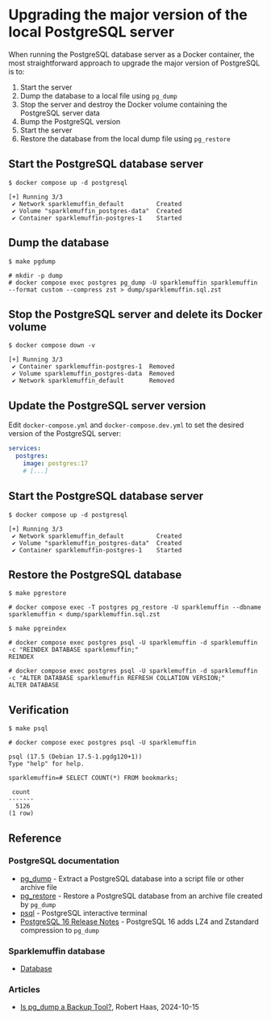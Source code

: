 # Upgrading the major version of the local PostgreSQL server
When running the PostgreSQL database server as a Docker container, the most straightforward approach
to upgrade the major version of PostgreSQL is to:

1. Start the server
2. Dump the database to a local file using `pg_dump`
3. Stop the server and destroy the Docker volume containing the PostgreSQL server data
4. Bump the PostgreSQL version
5. Start the server
6. Restore the database from the local dump file using `pg_restore`


## Start the PostgreSQL database server
```shell
$ docker compose up -d postgresql

[+] Running 3/3
 ✔ Network sparklemuffin_default         Created
 ✔ Volume "sparklemuffin_postgres-data"  Created
 ✔ Container sparklemuffin-postgres-1    Started
```

## Dump the database
```shell
$ make pgdump

# mkdir -p dump
# docker compose exec postgres pg_dump -U sparklemuffin sparklemuffin --format custom --compress zst > dump/sparklemuffin.sql.zst
```

## Stop the PostgreSQL server and delete its Docker volume
```shell
$ docker compose down -v

[+] Running 3/3
 ✔ Container sparklemuffin-postgres-1  Removed
 ✔ Volume sparklemuffin_postgres-data  Removed
 ✔ Network sparklemuffin_default       Removed
```

## Update the PostgreSQL server version
Edit `docker-compose.yml` and `docker-compose.dev.yml` to set the desired version of the PostgreSQL server:

```yaml
services:
  postgres:
    image: postgres:17
    # [...]
```

## Start the PostgreSQL database server
```shell
$ docker compose up -d postgresql

[+] Running 3/3
 ✔ Network sparklemuffin_default         Created
 ✔ Volume "sparklemuffin_postgres-data"  Created
 ✔ Container sparklemuffin-postgres-1    Started
```

## Restore the PostgreSQL database
```shell
$ make pgrestore

# docker compose exec -T postgres pg_restore -U sparklemuffin --dbname sparklemuffin < dump/sparklemuffin.sql.zst
```

```shell
$ make pgreindex

# docker compose exec postgres psql -U sparklemuffin -d sparklemuffin -c "REINDEX DATABASE sparklemuffin;"
REINDEX

# docker compose exec postgres psql -U sparklemuffin -d sparklemuffin -c "ALTER DATABASE sparklemuffin REFRESH COLLATION VERSION;"
ALTER DATABASE
```

## Verification
```shell
$ make psql

# docker compose exec postgres psql -U sparklemuffin

psql (17.5 (Debian 17.5-1.pgdg120+1))
Type "help" for help.

sparklemuffin=# SELECT COUNT(*) FROM bookmarks;

 count
-------
  5126
(1 row)
```

## Reference
### PostgreSQL documentation
- [pg_dump](https://www.postgresql.org/docs/current/app-pgdump.html) - Extract a PostgreSQL database into a script file or other archive file
- [pg_restore](https://www.postgresql.org/docs/current/app-pgrestore.html) - Restore a PostgreSQL database from an archive file created by `pg_dump`
- [psql](https://www.postgresql.org/docs/17/app-psql.html) - PostgreSQL interactive terminal
- [PostgreSQL 16 Release Notes](https://www.postgresql.org/docs/release/16.0/) - PostgreSQL 16 adds LZ4 and Zstandard compression to `pg_dump`

### Sparklemuffin database
- [Database](../reference/database.md)

### Articles
- [Is pg_dump a Backup Tool?](https://rhaas.blogspot.com/2024/10/is-pgdump-backup-tool.html), Robert Haas, 2024-10-15
